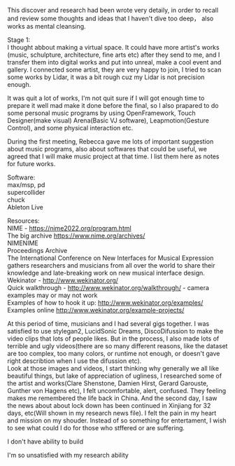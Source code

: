 This discover and research had been wrote very detaily, in order to recall and review some thoughts and ideas that I haven't dive too deep， also works as mental cleansing. 


Stage 1:  
I thought abbout making a virtual space. It could have more artist's works (music, schulpture, architecture, fine arts etc) after they send to me, and I transfer them into digital works and put into unreal, make a cool event and gallery. I connected some artist, they are very happy to join, I tried to scan some works by Lidar, it was a bit rough cuz my Lidar is not precision enough.   
  
It was quit a lot of works, I'm not quit sure if I will got enough time to prepare it well mad make it done before the final, so I also prapared to do some personal music programs by using OpenFramework, Touch Designer(make visual) Arena(Basic VJ software), Leapmotion(Gesture Control), and some physical interaction etc.

During the first meeting, Rebecca gave me lots of important suggestion about music programs, also about softwares that could be useful, we agreed that I will make music project at that time. I list them here as notes for future works.
  
Software:  
max/msp, pd  
supercollider  
chuck  
Ableton Live  
  
Resources:  
NIME - https://nime2022.org/program.html  
The big archive https://www.nime.org/archives/  
NIMENIME  
Proceedings Archive  
The International Conference on New Interfaces for Musical Expression gathers researchers and musicians from all over the world to share their knowledge and late-breaking work on new musical interface design.  
Wekinator - http://www.wekinator.org/  
Quick walkthrough - http://www.wekinator.org/walkthrough/ - camera examples may or may not work  
Examples of how to hook it up: http://www.wekinator.org/examples/  
Examples online http://www.wekinator.org/example-projects/
  
  
At this period of time, musicians and I had several gigs together. I was satisfied to use stylegan2, LucidSonic Dreams, DiscoDifussion to make the video clips that lots of people likes. But in the process, I also made lots of terrible and ugly videos(there are so many different reasons, like the dataset are too complex, too many colors, or runtime not enough, or doesn't gave right describtion when I use the difussion etc).   
Look at those images and videos, I start thinking why generally we all like beautiful things, but lake of appreciation of ugliness, I researched some of the artist and works(Clare Shenstone, Damien Hirst, Gerard Garouste, Gunther von Hagens etc), I felt uncomfortable, alert, confused. They feeling makes me remembered the life back in China. And the second day, I saw the news about about lock down has been continued in Xinjiang for 32 days, etc(Will shown in my research news file). I felt the pain in my heart and mission on my shouder. Instead of so something for entertament, I wish to see what could I do for those who stffered or are suffering.  
  
I don't have ability to build



I'm so unsatisfied with my research ability
